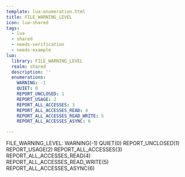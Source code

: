 ```yaml
---
template: lua-enumeration.html
title: FILE_WARNING_LEVEL
icon: lua-shared
tags:
  - lua
  - shared
  - needs-verification
  - needs-example
lua:
  library: FILE_WARNING_LEVEL
  realm: shared
  description: ''
  enumerations:
    WARNING: -1
    QUIET: 0
    REPORT_UNCLOSED: 1
    REPORT_USAGE: 2
    REPORT_ALL_ACCESSES: 3
    REPORT_ALL_ACCESSES_READ: 4
    REPORT_ALL_ACCESSES_READ_WRITE: 5
    REPORT_ALL_ACCESSES_ASYNC: 6

---
```


<div class="lua__search__keywords">
FILE_WARNING_LEVEL: WARNING(-1) QUIET(0) REPORT_UNCLOSED(1) REPORT_USAGE(2) REPORT_ALL_ACCESSES(3) REPORT_ALL_ACCESSES_READ(4) REPORT_ALL_ACCESSES_READ_WRITE(5) REPORT_ALL_ACCESSES_ASYNC(6)
</div>

